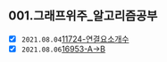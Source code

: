 ## 001.그래프위주_알고리즘공부
  - [x] `2021.08.04`[11724-연결요소개수](./02.algorithmStudy/001.그래프위주알고리즘공부/2021/08/0804/2021년08월04일_11724-연결요소의개수.md) 
  - [x] `2021.08.06`[16953-A->B](./02.algorithmStudy/001.그래프위주알고리즘공부/2021/08/0806/2021년08월06일_16953-A-B.md)
